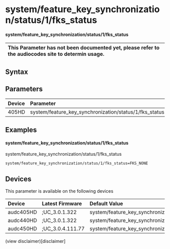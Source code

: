 ﻿---
description: system/feature_key_synchronization/status/1/fks_status
search: false
---

# system/feature_key_synchronization/status/1/fks_status

#### system/feature_key_synchronization/status/1/fks_status


| This Parameter has not been documented yet, please refer to the audiocodes site to determin usage.  | 
| :--- |

## Syntax

## Parameters
|Device|Parameter|value|Description|
|:---|:---|:---|:---|
| 405HD | system/feature_key_synchronization/status/1/fks_status |  |  |

## Examples
#### system/feature_key_synchronization/status/1/fks_status

system/feature_key_synchronization/status/1/fks_status

```
system/feature_key_synchronization/status/1/fks_status=FKS_NONE
```

## Devices
This parameter is available on the following devices

| Device | Latest Firmware | Default Value |
|:---|:---|:---|
| audc405HD | ;UC_3.0.1.322 | system/feature_key_synchronization/status/1/fks_status=FKS_NONE 
| audc440HD | ;UC_3.0.1.322 | system/feature_key_synchronization/status/1/fks_status=FKS_NONE 
| audc450HD | ;UC_3.0.4.111.77 | system/feature_key_synchronization/status/1/fks_status=FKS_NONE 

(view disclaimer)[disclaimer]
